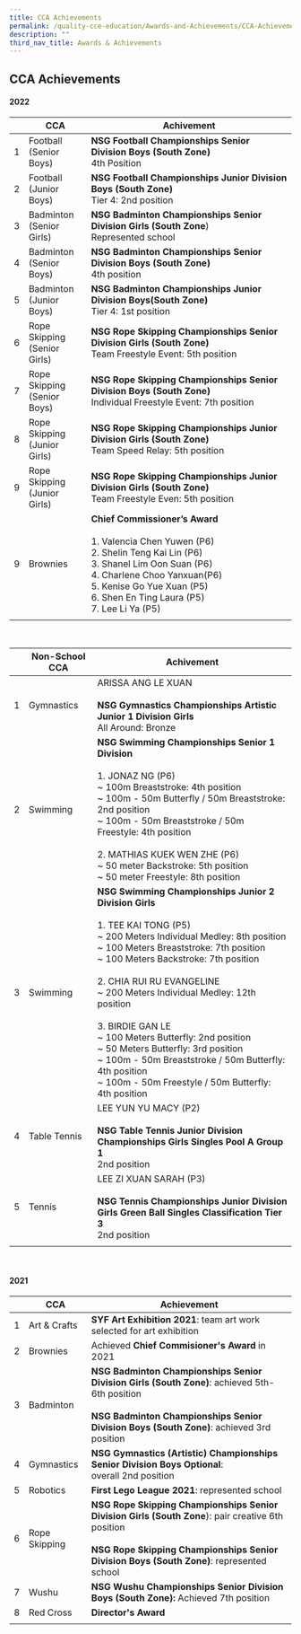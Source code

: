 ```yaml
---
title: CCA Achievements
permalink: /quality-cce-education/Awards-and-Achievements/CCA-Achievements/
description: ""
third_nav_title: Awards & Achievements
---
```

## CCA Achievements 

#### 2022



|  | CCA | Achivement |
| -------- | -------- | -------- |
|1   | Football <br> (Senior Boys)     |**NSG Football Championships Senior Division Boys (South Zone)** <br> 4th Position |
|2   | Football <br> (Junior Boys)   | **NSG Football Championships Junior Division Boys  (South Zone)** <br>Tier 4: 2nd position   |
|3   |Badminton <br> (Senior Girls)|  **NSG Badminton Championships Senior Division Girls (South Zone**)<br>Represented school    |
|4  | Badminton<br>  (Senior Boys) |**NSG Badminton Championships Senior Division Boys (South Zone)** <br> 4th position|
|5  | Badminton <br> (Junior Boys) | **NSG Badminton Championships Junior Division Boys(South Zone)** <br>  Tier 4:  1st position |
|6  |Rope Skipping <br> (Senior Girls)| **NSG Rope Skipping Championships Senior Division Girls (South Zone)** <br> Team Freestyle Event: 5th position|
|7  | Rope Skipping <br> (Senior Boys)|**NSG Rope Skipping Championships Senior Division Boys (South Zone)** <br>Individual Freestyle Event: 7th position|
|8  |Rope Skipping <br> (Junior Girls)| **NSG Rope Skipping Championships Junior Division Girls (South Zone)** <br>Team Speed Relay: 5th position |
|9  | Rope Skipping <br>  (Junior Girls) |  **NSG Rope Skipping Championships Junior Division Girls  (South Zone)**  <br> Team Freestyle Even: 5th position|
|9  | Brownies|**Chief Commissioner’s Award** <br> <br> 1. Valencia Chen Yuwen (P6) <br> 2. Shelin Teng Kai Lin (P6) <br> 3. Shanel Lim Oon Suan (P6) <br> 4. Charlene Choo Yanxuan(P6) <br> 5. Kenise Go Yue Xuan (P5) <br> 6. Shen En Ting Laura  (P5)<br> 7. Lee Li Ya (P5)|
|||

<br>

| | Non-School CCA | Achivement|
| -------- | -------- | -------- |
| 1| Gymnastics | ARISSA ANG LE XUAN <br><br> **NSG Gymnastics Championships Artistic Junior 1 Division Girls**  <br>All Around: Bronze|
| 2| Swimming |**NSG Swimming Championships Senior 1 Division** <br><br> 1. JONAZ NG (P6) <br> ~ 100m Breaststroke: 4th position <br> ~ 100m - 50m Butterfly / 50m Breaststroke: 2nd position <br> ~ 100m - 50m Breaststroke / 50m Freestyle: 4th position <br><br>  2. MATHIAS KUEK WEN ZHE (P6) <br>~ 50 meter Backstroke: 5th position <br>~ 50 meter Freestyle: 8th position |
| 3| Swimming |**NSG Swimming Championships Junior 2 Division Girls** <br><br> 1. TEE KAI TONG (P5)<br> ~ 200 Meters Individual Medley: 8th position<br>~ 100 Meters Breaststroke: 7th position <br>~ 100 Meters Backstroke: 7th position<br><br>  2. CHIA RUI RU EVANGELINE <br> ~ 200 Meters Individual Medley: 12th position<br><br> 3. BIRDIE GAN LE<br>~ 100 Meters Butterfly: 2nd position<br>~ 50 Meters Butterfly: 3rd position<br>~ 100m - 50m Breaststroke / 50m Butterfly: 4th position <br>~ 100m - 50m Freestyle / 50m Butterfly: 4th position<br>|
| 4| Table Tennis | LEE YUN YU MACY (P2) <br><br>**NSG Table Tennis Junior Division Championships Girls Singles Pool A Group 1**<br> 2nd position |
| 5| Tennis  | LEE ZI XUAN SARAH (P3) <br><br>**NSG Tennis Championships Junior Division Girls Green Ball Singles Classification Tier 3** <br>2nd position|
|||

<br>

#### 2021

| | CCA|  Achievement  |
| -------- | -------- | -------- |
| 1| Art & Crafts|**SYF Art Exhibition 2021**: team art work selected for art exhibition|
| 2| Brownies |Achieved **Chief Commisioner's Award** in 2021 |
| 3| Badminton | **NSG Badminton Championships Senior Division Girls (South Zone)**: achieved 5th-6th position  <br><br>**NSG Badminton Championships Senior Division Boys (South Zone)**: achieved 3rd position|
| 4| Gymnastics| **NSG Gymnastics (Artistic) Championships Senior Division Boys Optional**: <br>overall 2nd position|
| 5| Robotics |**First Lego League 2021**: represented school |
| 6| Rope Skipping|  **NSG Rope Skipping Championships Senior Division Girls (South Zone**): pair creative 6th position   <br><br>**NSG Rope Skipping Championships Senior Division Boys (South Zone)**: represented school |
| 7| Wushu | **NSG Wushu Championships Senior Division Boys (South Zone):** Achieved 7th position |
| 8| Red Cross|  **Director's Award**|
|||